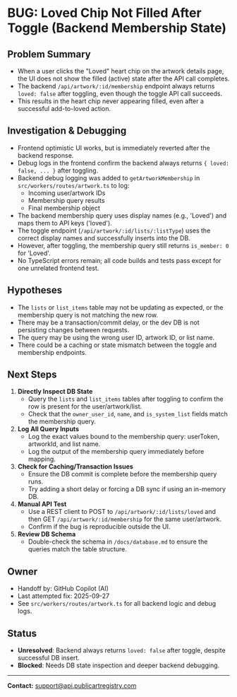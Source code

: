 # BUG: Loved Chip Not Filled After Toggle (Backend Membership State)

## Problem Summary
- When a user clicks the "Loved" heart chip on the artwork details page, the UI does not show the filled (active) state after the API call completes.
- The backend `/api/artwork/:id/membership` endpoint always returns `loved: false` after toggling, even though the toggle API call succeeds.
- This results in the heart chip never appearing filled, even after a successful add-to-loved action.

## Investigation & Debugging
- Frontend optimistic UI works, but is immediately reverted after the backend response.
- Debug logs in the frontend confirm the backend always returns `{ loved: false, ... }` after toggling.
- Backend debug logging was added to `getArtworkMembership` in `src/workers/routes/artwork.ts` to log:
  - Incoming user/artwork IDs
  - Membership query results
  - Final membership object
- The backend membership query uses display names (e.g., 'Loved') and maps them to API keys ('loved').
- The toggle endpoint (`/api/artwork/:id/lists/:listType`) uses the correct display names and successfully inserts into the DB.
- However, after toggling, the membership query still returns `is_member: 0` for 'Loved'.
- No TypeScript errors remain; all code builds and tests pass except for one unrelated frontend test.

## Hypotheses
- The `lists` or `list_items` table may not be updating as expected, or the membership query is not matching the new row.
- There may be a transaction/commit delay, or the dev DB is not persisting changes between requests.
- The query may be using the wrong user ID, artwork ID, or list name.
- There could be a caching or state mismatch between the toggle and membership endpoints.

## Next Steps
1. **Directly Inspect DB State**
   - Query the `lists` and `list_items` tables after toggling to confirm the row is present for the user/artwork/list.
   - Check that the `owner_user_id`, `name`, and `is_system_list` fields match the membership query.
2. **Log All Query Inputs**
   - Log the exact values bound to the membership query: userToken, artworkId, and list name.
   - Log the output of the membership query immediately before mapping.
3. **Check for Caching/Transaction Issues**
   - Ensure the DB commit is complete before the membership query runs.
   - Try adding a short delay or forcing a DB sync if using an in-memory DB.
4. **Manual API Test**
   - Use a REST client to POST to `/api/artwork/:id/lists/loved` and then GET `/api/artwork/:id/membership` for the same user/artwork.
   - Confirm if the bug is reproducible outside the UI.
5. **Review DB Schema**
   - Double-check the schema in `/docs/database.md` to ensure the queries match the table structure.

## Owner
- Handoff by: GitHub Copilot (AI)
- Last attempted fix: 2025-09-27
- See `src/workers/routes/artwork.ts` for all backend logic and debug logs.

## Status
- **Unresolved**: Backend always returns `loved: false` after toggle, despite successful DB insert.
- **Blocked**: Needs DB state inspection and deeper backend debugging.

---

**Contact:** support@api.publicartregistry.com
